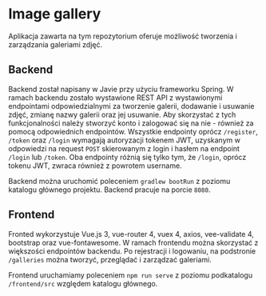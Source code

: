 # Image gallery

Aplikacja zawarta na tym repozytorium oferuje możliwość tworzenia i zarządzania galeriami zdjęć.

## Backend

Backend został napisany w Javie przy użyciu frameworku Spring. W ramach backendu zostało wystawione REST API z wystawionymi endpointami 
odpowiedzialnymi za tworzenie galerii, dodawanie i usuwanie zdjęć, zmianę nazwy galerii oraz jej usuwanie. Aby skorzystać z tych funkcjonalności 
należy stworzyć konto i zalogować się na nie - również za pomocą odpowiednich endpointów. Wszystkie endpointy oprócz `/register`, `/token` oraz `/login` wymagają 
autoryzacji tokenem JWT, uzyskanym w odpowiedzi na request `POST` skierowanym z login i hasłem na endpoint `/login` lub `/token`. Oba endpointy różnią się tylko tym, że 
`/login`, oprócz tokenu JWT, zwraca również z powrotem username.

Backend można uruchomić poleceniem `gradlew bootRun` z poziomu katalogu głównego projektu. Backend pracuje na porcie `8080`.

## Frontend

Fronted wykorzystuje Vue.js 3, vue-router 4, vuex 4, axios, vee-validate 4, bootstrap oraz vue-fontawesome. W ramach frontendu można skorzystać z większości endpointów backendu. Po rejestracji i logowaniu, na podstronie `/galleries` można tworzyć, przeglądać i zarządzać galeriami.

Frontend uruchamiamy poleceniem `npm run serve` z poziomu podkatalogu `/frontend/src` względem katalogu głównego.
